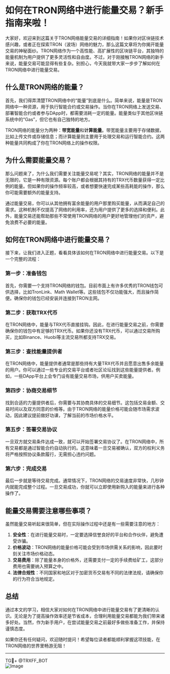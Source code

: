 # 如何在TRON网络中进行能量交易？新手指南来啦！

大家好，欢迎来到这篇关于TRON网络能量交易的详细指南！如果你对区块链技术感兴趣，或者正在探索TRON（波场）网络的魅力，那么这篇文章将为你揭开能量交易的神秘面纱。TRON网络作为一个高性能、高扩展性的区块链平台，其独特的能量机制为用户提供了更多灵活性和自由度。不过，对于刚接触TRON网络的新手来说，能量交易可能显得有些复杂。别担心，今天我就带大家一步步了解如何在TRON网络中进行能量交易。

## 什么是TRON网络的能量？

首先，我们得弄清楚TRON网络中的“能量”到底是什么。简单来说，能量是TRON网络中一种资源，用于执行智能合约或交易操作。当你在TRON网络上发送交易、部署智能合约或者参与DApp时，都需要消耗一定的能量。能量类似于其他区块链系统中的“Gas”，但它也有自己独特的地方。

TRON网络的能量分为两种：**带宽能量**和**计算能量**。带宽能量主要用于存储数据，比如上传文件或存储信息；而计算能量则主要用于处理交易和运行智能合约。这两种能量共同构成了你在TRON网络上的操作权限。

## 为什么需要能量交易？

那么问题来了，为什么我们需要关注能量交易呢？其实，TRON网络的能量并不是无限的，它是一种有限资源。每个账户都会根据其持有的TRX代币数量获得一定比例的能量。但如果你的操作频率较高，或者想要快速完成某些高耗能的操作，那么你可能需要额外的能量支持。

通过能量交易，你可以从其他拥有富余能量的用户那里购买能量，从而满足自己的需求。这种机制不仅提高了网络的利用率，还为用户提供了更多的选择和便利。此外，能量交易还能帮助那些不常使用TRON网络的用户更好地管理他们的资产，避免浪费不必要的能量。

## 如何在TRON网络中进行能量交易？

接下来，让我们进入正题，看看具体该如何在TRON网络中进行能量交易。以下是一个完整的流程：

### 第一步：准备钱包

首先，你需要一个支持TRON网络的钱包。目前市面上有许多优秀的TRON钱包可供选择，比如TronLink、Math Wallet等。这些钱包不仅功能强大，而且操作简便。确保你的钱包已经安装并连接到TRON主网。

### 第二步：获取TRX代币

在TRON网络中，能量与TRX代币直接挂钩。因此，在进行能量交易之前，你需要确保你的钱包中有足够的TRX代币。如果你还没有TRX代币，可以通过交易所购买，比如Binance、Huobi等主流交易所都支持TRX交易。

### 第三步：查找能量提供者

在TRON网络中，能量提供者通常是那些持有大量TRX代币并且愿意出售多余能量的用户。你可以通过一些专业的交易平台或者社区论坛找到这些能量提供者。例如，一些DApp平台上会专门设有能量交易市场，供用户买卖能量。

### 第四步：协商交易细节

找到合适的力量提供者后，你需要与其协商具体的交易细节。这包括交易金额、交易时间以及双方同意的价格等。由于TRON网络的能量价格可能会随市场需求波动，因此建议提前做好功课，了解当前的市场价格水平。

### 第五步：签署交易协议

一旦双方就交易条件达成一致，就可以开始签署交易协议了。在TRON网络中，所有交易都是通过智能合约自动执行的。这意味着一旦交易被确认，双方的权利义务将严格按照协议条款履行，无需担心违约问题。

### 第六步：完成交易

最后一步就是等待交易完成。通常情况下，TRON网络的交易速度非常快，几秒钟内就能完成整个过程。一旦交易成功，你就可以立即使用新购入的能量来进行各种操作了。

## 能量交易需要注意哪些事项？

虽然能量交易听起来很简单，但在实际操作过程中还是有一些需要注意的地方：

1. **安全性**：在进行能量交易时，一定要选择信誉良好的平台和合作伙伴，避免遭受诈骗。
2. **价格波动**：TRON网络的能量价格可能会受到市场供需关系的影响，因此要时刻关注市场价格动态。
3. **交易费用**：除了能量本身的价格外，还需要支付一定的手续费给矿工，这部分费用也需要纳入预算之中。
4. **法律合规性**：不同国家和地区对于加密货币交易有不同的法律法规，请确保你的行为符合当地规定。

## 总结

通过本文的学习，相信大家对如何在TRON网络中进行能量交易有了更清晰的认识。无论是为了提高操作效率还是节省成本，合理利用能量交易都能为我们带来诸多好处。当然，作为新手用户，在尝试能量交易之前最好多做些准备工作，并保持谨慎态度。

如果你还有任何疑问，欢迎随时提问！希望每位读者都能顺利掌握这项技能，在TRON网络的世界里畅游无阻！

---

TG💪+ @TRXFF_BOT  
![Image](https://sites.google.com/view/trxduihuan/)
